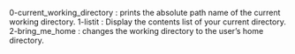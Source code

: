 0-current_working_directory : prints the absolute path name of the current working directory.
1-listit : Display the contents list of your current directory.
2-bring_me_home : changes the working directory to the user’s home directory.

